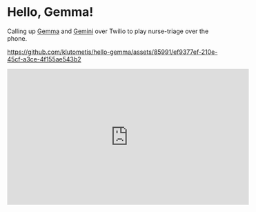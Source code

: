 # Hello, Gemma!

Calling up [Gemma](https://blog.google/technology/developers/gemma-open-models/) and [Gemini](https://gemini.google.com/) over Twilio to play nurse-triage over the phone.

https://github.com/klutometis/hello-gemma/assets/85991/ef9377ef-210e-45cf-a3ce-4f155ae543b2

<iframe width="560" height="315" src="https://www.youtube.com/embed/JMNuz8qqLdI?si=cETowf4Fo1jXOFO9" title="YouTube video player" frameborder="0" allow="accelerometer; autoplay; clipboard-write; encrypted-media; gyroscope; picture-in-picture; web-share" allowfullscreen></iframe>
